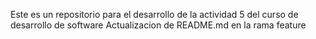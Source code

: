 Este es un repositorio para el desarrollo de la actividad 5 del curso de desarrollo de software
Actualizacion de README.md en la rama feature
